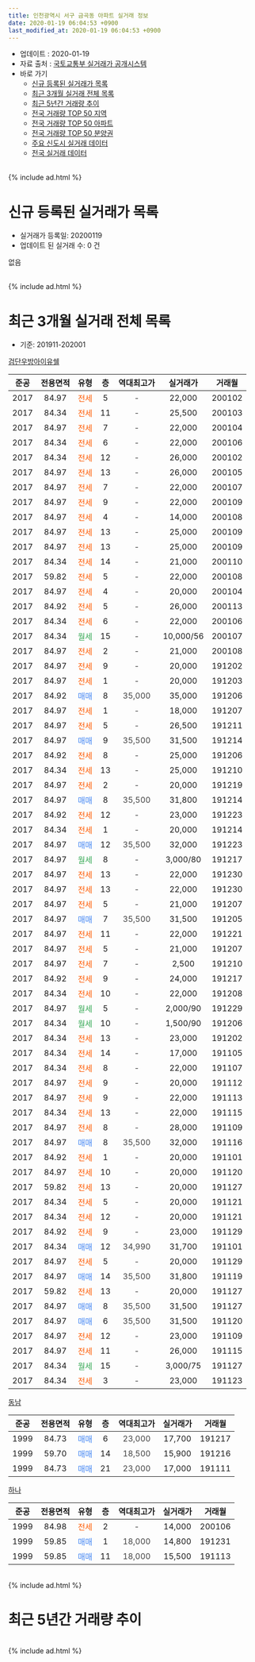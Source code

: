 ```yaml
---
title: 인천광역시 서구 금곡동 아파트 실거래 정보
date: 2020-01-19 06:04:53 +0900
last_modified_at: 2020-01-19 06:04:53 +0900
---
```


* 업데이트 : 2020-01-19
* 자료 출처 : [국토교통부 실거래가 공개시스템](http://rt.molit.go.kr)
* 바로 가기
    * [신규 등록된 실거래가 목록](#신규-등록된-실거래가-목록)
    * [최근 3개월 실거래 전체 목록](#최근-3개월-실거래-전체-목록)
    * [최근 5년간 거래량 추이](#최근-5년간-거래량-추이)
    * [전국 거래량 TOP 50 지역](https://apt-info.github.io/apt-trade-info/최근-3개월-전국에서-가장-거래가-많이-발생한-지역)
    * [전국 거래량 TOP 50 아파트](https://apt-info.github.io/apt-trade-info/최근-3개월-전국에서-가장-거래가-많이-발생한-아파트)
    * [전국 거래량 TOP 50 분양권](https://apt-info.github.io/apt-trade-info/최근-3개월-전국에서-가장-거래가-많이-발생한-분양권)
    * [주요 신도시 실거래 데이터](https://apt-info.github.io/apt-trade-info/주요-신도시)
    * [전국 실거래 데이터](https://apt-info.github.io/apt-trade-info/전국)
<br>
{% include ad.html %}
<br>

# 신규 등록된 실거래가 목록
* 실거래가 등록일: 20200119
* 업데이트 된 실거래 수: 0 건

없음

<br>
{% include ad.html %}
<br>

# 최근 3개월 실거래 전체 목록
* 기준: 201911-202001


[검단우방아이유쉘](https://search.naver.com/search.naver?query=%EC%9D%B8%EC%B2%9C%EA%B4%91%EC%97%AD%EC%8B%9C+%EC%84%9C%EA%B5%AC+%EA%B8%88%EA%B3%A1%EB%8F%99+%EA%B2%80%EB%8B%A8%EC%9A%B0%EB%B0%A9%EC%95%84%EC%9D%B4%EC%9C%A0%EC%89%98)

|준공|전용면적|유형|층|역대최고가|실거래가|거래월|
|:---:|:---:|:---:|:---:|:---:|:---:|:---:|
|2017|84.97|<span style="color:#ff5a00">전세</span>|5|<span style="color:#444444">-</span>|22,000|200102|
|2017|84.34|<span style="color:#ff5a00">전세</span>|11|<span style="color:#444444">-</span>|25,500|200103|
|2017|84.97|<span style="color:#ff5a00">전세</span>|7|<span style="color:#444444">-</span>|22,000|200104|
|2017|84.34|<span style="color:#ff5a00">전세</span>|6|<span style="color:#444444">-</span>|22,000|200106|
|2017|84.34|<span style="color:#ff5a00">전세</span>|12|<span style="color:#444444">-</span>|26,000|200102|
|2017|84.97|<span style="color:#ff5a00">전세</span>|13|<span style="color:#444444">-</span>|26,000|200105|
|2017|84.97|<span style="color:#ff5a00">전세</span>|7|<span style="color:#444444">-</span>|22,000|200107|
|2017|84.97|<span style="color:#ff5a00">전세</span>|9|<span style="color:#444444">-</span>|22,000|200109|
|2017|84.97|<span style="color:#ff5a00">전세</span>|4|<span style="color:#444444">-</span>|14,000|200108|
|2017|84.97|<span style="color:#ff5a00">전세</span>|13|<span style="color:#444444">-</span>|25,000|200109|
|2017|84.97|<span style="color:#ff5a00">전세</span>|13|<span style="color:#444444">-</span>|25,000|200109|
|2017|84.34|<span style="color:#ff5a00">전세</span>|14|<span style="color:#444444">-</span>|21,000|200110|
|2017|59.82|<span style="color:#ff5a00">전세</span>|5|<span style="color:#444444">-</span>|22,000|200108|
|2017|84.97|<span style="color:#ff5a00">전세</span>|4|<span style="color:#444444">-</span>|20,000|200104|
|2017|84.92|<span style="color:#ff5a00">전세</span>|5|<span style="color:#444444">-</span>|26,000|200113|
|2017|84.34|<span style="color:#ff5a00">전세</span>|6|<span style="color:#444444">-</span>|22,000|200106|
|2017|84.34|<span style="color:#34a853">월세</span>|15|<span style="color:#444444">-</span>|10,000/56|200107|
|2017|84.97|<span style="color:#ff5a00">전세</span>|2|<span style="color:#444444">-</span>|21,000|200108|
|2017|84.97|<span style="color:#ff5a00">전세</span>|9|<span style="color:#444444">-</span>|20,000|191202|
|2017|84.97|<span style="color:#ff5a00">전세</span>|1|<span style="color:#444444">-</span>|20,000|191203|
|2017|84.92|<span style="color:#4285f3">매매</span>|8|<span style="color:#444444">35,000</span>|35,000|191206|
|2017|84.97|<span style="color:#ff5a00">전세</span>|1|<span style="color:#444444">-</span>|18,000|191207|
|2017|84.97|<span style="color:#ff5a00">전세</span>|5|<span style="color:#444444">-</span>|26,500|191211|
|2017|84.97|<span style="color:#4285f3">매매</span>|9|<span style="color:#444444">35,500</span>|31,500|191214|
|2017|84.92|<span style="color:#ff5a00">전세</span>|8|<span style="color:#444444">-</span>|25,000|191206|
|2017|84.34|<span style="color:#ff5a00">전세</span>|13|<span style="color:#444444">-</span>|25,000|191210|
|2017|84.97|<span style="color:#ff5a00">전세</span>|2|<span style="color:#444444">-</span>|20,000|191219|
|2017|84.97|<span style="color:#4285f3">매매</span>|8|<span style="color:#444444">35,500</span>|31,800|191214|
|2017|84.92|<span style="color:#ff5a00">전세</span>|12|<span style="color:#444444">-</span>|23,000|191223|
|2017|84.34|<span style="color:#ff5a00">전세</span>|1|<span style="color:#444444">-</span>|20,000|191214|
|2017|84.97|<span style="color:#4285f3">매매</span>|12|<span style="color:#444444">35,500</span>|32,000|191223|
|2017|84.97|<span style="color:#34a853">월세</span>|8|<span style="color:#444444">-</span>|3,000/80|191217|
|2017|84.97|<span style="color:#ff5a00">전세</span>|13|<span style="color:#444444">-</span>|22,000|191230|
|2017|84.97|<span style="color:#ff5a00">전세</span>|13|<span style="color:#444444">-</span>|22,000|191230|
|2017|84.97|<span style="color:#ff5a00">전세</span>|5|<span style="color:#444444">-</span>|21,000|191207|
|2017|84.97|<span style="color:#4285f3">매매</span>|7|<span style="color:#444444">35,500</span>|31,500|191205|
|2017|84.97|<span style="color:#ff5a00">전세</span>|11|<span style="color:#444444">-</span>|22,000|191221|
|2017|84.97|<span style="color:#ff5a00">전세</span>|5|<span style="color:#444444">-</span>|21,000|191207|
|2017|84.97|<span style="color:#ff5a00">전세</span>|7|<span style="color:#444444">-</span>|2,500|191210|
|2017|84.92|<span style="color:#ff5a00">전세</span>|9|<span style="color:#444444">-</span>|24,000|191217|
|2017|84.34|<span style="color:#ff5a00">전세</span>|10|<span style="color:#444444">-</span>|22,000|191208|
|2017|84.97|<span style="color:#34a853">월세</span>|5|<span style="color:#444444">-</span>|2,000/90|191229|
|2017|84.34|<span style="color:#34a853">월세</span>|10|<span style="color:#444444">-</span>|1,500/90|191206|
|2017|84.34|<span style="color:#ff5a00">전세</span>|13|<span style="color:#444444">-</span>|23,000|191202|
|2017|84.34|<span style="color:#ff5a00">전세</span>|14|<span style="color:#444444">-</span>|17,000|191105|
|2017|84.34|<span style="color:#ff5a00">전세</span>|8|<span style="color:#444444">-</span>|22,000|191107|
|2017|84.97|<span style="color:#ff5a00">전세</span>|9|<span style="color:#444444">-</span>|20,000|191112|
|2017|84.97|<span style="color:#ff5a00">전세</span>|9|<span style="color:#444444">-</span>|22,000|191113|
|2017|84.34|<span style="color:#ff5a00">전세</span>|13|<span style="color:#444444">-</span>|22,000|191115|
|2017|84.97|<span style="color:#ff5a00">전세</span>|8|<span style="color:#444444">-</span>|28,000|191109|
|2017|84.97|<span style="color:#4285f3">매매</span>|8|<span style="color:#444444">35,500</span>|32,000|191116|
|2017|84.92|<span style="color:#ff5a00">전세</span>|1|<span style="color:#444444">-</span>|20,000|191101|
|2017|84.97|<span style="color:#ff5a00">전세</span>|10|<span style="color:#444444">-</span>|20,000|191120|
|2017|59.82|<span style="color:#ff5a00">전세</span>|13|<span style="color:#444444">-</span>|20,000|191127|
|2017|84.34|<span style="color:#ff5a00">전세</span>|5|<span style="color:#444444">-</span>|20,000|191121|
|2017|84.34|<span style="color:#ff5a00">전세</span>|12|<span style="color:#444444">-</span>|20,000|191121|
|2017|84.92|<span style="color:#ff5a00">전세</span>|9|<span style="color:#444444">-</span>|23,000|191129|
|2017|84.34|<span style="color:#4285f3">매매</span>|12|<span style="color:#444444">34,990</span>|31,700|191101|
|2017|84.97|<span style="color:#ff5a00">전세</span>|5|<span style="color:#444444">-</span>|20,000|191129|
|2017|84.97|<span style="color:#4285f3">매매</span>|14|<span style="color:#444444">35,500</span>|31,800|191119|
|2017|59.82|<span style="color:#ff5a00">전세</span>|13|<span style="color:#444444">-</span>|20,000|191127|
|2017|84.97|<span style="color:#4285f3">매매</span>|8|<span style="color:#444444">35,500</span>|31,500|191127|
|2017|84.97|<span style="color:#4285f3">매매</span>|6|<span style="color:#444444">35,500</span>|31,500|191120|
|2017|84.97|<span style="color:#ff5a00">전세</span>|12|<span style="color:#444444">-</span>|23,000|191109|
|2017|84.97|<span style="color:#ff5a00">전세</span>|11|<span style="color:#444444">-</span>|26,000|191115|
|2017|84.34|<span style="color:#34a853">월세</span>|15|<span style="color:#444444">-</span>|3,000/75|191127|
|2017|84.34|<span style="color:#ff5a00">전세</span>|3|<span style="color:#444444">-</span>|23,000|191123|


<script async src="//pagead2.googlesyndication.com/pagead/js/adsbygoogle.js"></script>
<!-- 기본 -->
<ins class="adsbygoogle"
     style="display:block"
     data-ad-client="ca-pub-1142216861245946"
     data-ad-slot="4805727019"
     data-ad-format="auto"
     data-full-width-responsive="true"></ins>
<script>
(adsbygoogle = window.adsbygoogle || []).push({});
</script>


[동남](https://search.naver.com/search.naver?query=%EC%9D%B8%EC%B2%9C%EA%B4%91%EC%97%AD%EC%8B%9C+%EC%84%9C%EA%B5%AC+%EA%B8%88%EA%B3%A1%EB%8F%99+%EB%8F%99%EB%82%A8)

|준공|전용면적|유형|층|역대최고가|실거래가|거래월|
|:---:|:---:|:---:|:---:|:---:|:---:|:---:|
|1999|84.73|<span style="color:#4285f3">매매</span>|6|<span style="color:#444444">23,000</span>|17,700|191217|
|1999|59.70|<span style="color:#4285f3">매매</span>|14|<span style="color:#444444">18,500</span>|15,900|191216|
|1999|84.73|<span style="color:#4285f3">매매</span>|21|<span style="color:#444444">23,000</span>|17,000|191111|

[하나](https://search.naver.com/search.naver?query=%EC%9D%B8%EC%B2%9C%EA%B4%91%EC%97%AD%EC%8B%9C+%EC%84%9C%EA%B5%AC+%EA%B8%88%EA%B3%A1%EB%8F%99+%ED%95%98%EB%82%98)

|준공|전용면적|유형|층|역대최고가|실거래가|거래월|
|:---:|:---:|:---:|:---:|:---:|:---:|:---:|
|1999|84.98|<span style="color:#ff5a00">전세</span>|2|<span style="color:#444444">-</span>|14,000|200106|
|1999|59.85|<span style="color:#4285f3">매매</span>|1|<span style="color:#444444">18,000</span>|14,800|191231|
|1999|59.85|<span style="color:#4285f3">매매</span>|11|<span style="color:#444444">18,000</span>|15,500|191113|


<br>
{% include ad.html %}
<br>

# 최근 5년간 거래량 추이


<div style="width:100%;">
    <canvas id="deal_progress" height="200"></canvas>
</div>

<script>
new Chart(document.getElementById("deal_progress"), {
    type: 'line',
    data: {
        labels: ['201501','201502','201503','201504','201505','201506','201507','201508','201509','201510','201511','201512','201601','201602','201603','201604','201605','201606','201607','201608','201609','201610','201611','201612','201701','201702','201703','201704','201705','201706','201707','201708','201709','201710','201711','201712','201801','201802','201803','201804','201805','201806','201807','201808','201809','201810','201811','201812','201901','201902','201903','201904','201905','201906','201907','201908','201909','201910','201911','201912','202001'],
        datasets: [{
            label: '매매',
            pointRadius: 1,
            data: [4, 3, 13, 7, 9, 8, 4, 9, 1, 4, 1, 0, 3, 3, 1, 3, 4, 4, 3, 6, 10, 6, 3, 0, 3, 1, 2, 3, 3, 6, 4, 4, 8, 2, 2, 2, 13, 6, 11, 5, 1, 1, 2, 1, 4, 2, 1, 1, 4, 6, 7, 3, 4, 4, 3, 1, 4, 6, 7, 8, 0],
            borderColor: "rgba(255, 201, 14, 1)",
            backgroundColor: "rgba(255, 201, 14, 0.5)",
            fill: false,
            lineTension: 0
        },{
            label: '전월세',
            pointRadius: 1,
            data: [7, 3, 7, 1, 2, 3, 3, 4, 2, 5, 1, 1, 2, 4, 3, 3, 4, 1, 6, 4, 1, 4, 2, 2, 3, 2, 1, 2, 3, 5, 9, 13, 18, 13, 35, 47, 39, 11, 9, 7, 2, 5, 6, 2, 4, 9, 2, 4, 9, 5, 4, 1, 3, 4, 5, 7, 11, 19, 18, 21, 19],
            borderColor: "rgba(0, 141, 185, 1)",
            backgroundColor: "rgba(0, 141, 185, 0.5)",
            fill: false,
            lineTension: 0
        }
        ]
    },
    options: {
        responsive: true,
        title: {
            display: false
        },
        tooltips: {
            mode: 'index',
            intersect: false
        },
        hover: {
            mode: 'nearest',
            intersect: true
        },
        scales: {
            xAxes: [{
                display: true,
                scaleLabel: {
                    display: true,
                    labelString: '년/월'
                }
            }],
            yAxes: [{
                display: true,
                ticks: {
                    suggestedMin: 0,
                },
                scaleLabel: {
                    display: true,
                    labelString: '실거래 수'
                }
            }]
        }
    }
});

</script>


<br>
{% include ad.html %}
<br>

